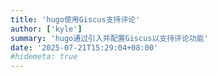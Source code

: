 ```yaml
---
title: 'hugo使用Giscus支持评论'
author: ['kyle']
summary: 'hugo通过引入并配置Giscus以支持评论功能'
date: '2025-07-21T15:29:04+08:00'
#hidemeta: true
---
```

